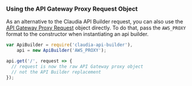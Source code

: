 ### Using the API Gateway Proxy Request Object 

As an alternative to the Claudia API Builder request, you can also use the [API Gateway Proxy Request](http://docs.aws.amazon.com/apigateway/latest/developerguide/api-gateway-set-up-simple-proxy.html#api-gateway-simple-proxy-for-lambda-input-format) object directly. To do that, pass the `AWS_PROXY` format to the constructor when instantiating an api builder.

```javascript
var ApiBuilder = require('claudia-api-builder'),
	api = new ApiBuilder('AWS_PROXY');

api.get('/', request => {
  // request is now the raw API Gateway proxy object 
  // not the API Builder replacement
});
```


